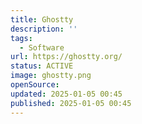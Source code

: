 ```yaml
---
title: Ghostty
description: ''
tags:
  - Software
url: https://ghostty.org/
status: ACTIVE
image: ghostty.png
openSource:
updated: 2025-01-05 00:45
published: 2025-01-05 00:45
---
```

